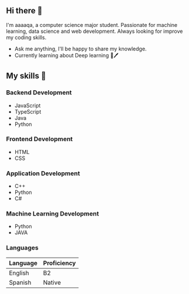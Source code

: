 ## Hi there 👋

I'm aaaaqa, a computer science major student. Passionate for machine learning, data science and web development. Always looking for improve my coding skills.

- Ask me anything, I'll be happy to share my knowledge.
- Currently learning about Deep learning 🤖🖊

## My skills 📜
### Backend Development
- JavaScript
- TypeScript
- Java
- Python

### Frontend Development
- HTML
- CSS

### Application Development
- C++
- Python
- C#

### Machine Learning Development
- Python
- JAVA

### Languages
| Language | Proficiency |
|----------|-------------|
| English  |      B2     |
| Spanish  |    Native   |

<!--
**aaaaqa/aaaaqa** is a ✨ _special_ ✨ repository because its `README.md` (this file) appears on your GitHub profile.

Here are some ideas to get you started:

- 🔭 I’m currently working on ...
- 🌱 I’m currently learning ...
- 👯 I’m looking to collaborate on ...
- 🤔 I’m looking for help with ...
- 💬 Ask me about ...
- 📫 How to reach me: ...
- 😄 Pronouns: ...
- ⚡ Fun fact: ...
-->

